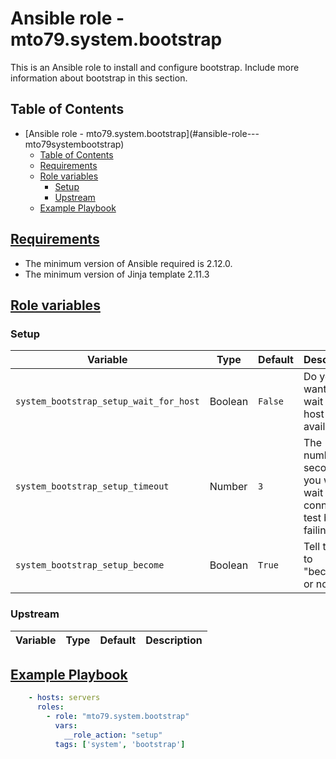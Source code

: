 # Ansible role -  mto79.system.bootstrap

This is an Ansible role to install and configure bootstrap.
Include more information about bootstrap in this section.

## Table of Contents

- [Ansible role -  mto79.system.bootstrap](#ansible-role--- mto79systembootstrap)
  - [Table of Contents](#table-of-contents)
  - [Requirements](#requirements)
  - [Role variables](#role-variables)
    - [Setup](#setup)
    - [Upstream](#upstream)
  - [Example Playbook](#example-playbook)

## [Requirements](#requirements)

- The minimum version of Ansible required is 2.12.0.
- The minimum version of Jinja template 2.11.3

## [Role variables](#role-variables)

### Setup

| Variable | Type | Default | Description |
| -------- | ---- | ------- | ----------- |
| `system_bootstrap_setup_wait_for_host` | Boolean | `False` | Do you want to wait for the host to be available?
| `system_bootstrap_setup_timeout`  | Number | `3` | The number of seconds you want to wait during connection test before failing..
| `system_bootstrap_setup_become` | Boolean   | `True` | Tell the role to "become" or not..

### Upstream

| Variable | Type | Default | Description |
| -------- | ---- | ------- | ----------- |

## [Example Playbook](#example-playbook)

```yaml
    - hosts: servers
      roles:
        - role: "mto79.system.bootstrap"
          vars:
            __role_action: "setup"
          tags: ['system', 'bootstrap']

```
